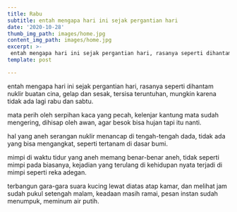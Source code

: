 ```yaml
---
title: Rabu
subtitle: entah mengapa hari ini sejak pergantian hari
date: '2020-10-28'
thumb_img_path: images/home.jpg
content_img_path: images/home.jpg
excerpt: >-
 entah mengapa hari ini sejak pergantian hari, rasanya seperti dihantam nuklir buatan cina, gelap dan sesak, tersisa teruntuhan, mungkin karena tidak ada lagi rabu dan sabtu.
template: post

---
```


entah mengapa hari ini sejak pergantian hari, rasanya seperti dihantam nuklir buatan cina, gelap dan sesak, tersisa teruntuhan, mungkin karena tidak ada lagi rabu dan sabtu.

mata perih oleh serpihan kaca yang pecah, kelenjar kantung mata sudah mengering, dihisap oleh awan, agar besok bisa hujan tapi itu nanti.

hal yang aneh serangan nuklir menancap di tengah-tengah dada, tidak ada yang bisa mengangkat, seperti tertanam di dasar bumi.

mimpi di waktu tidur yang aneh memang benar-benar aneh, tidak seperti mimpi pada biasanya, kejadian yang terulang di kehidupan nyata terjadi di mimpi seperti reka adegan.

terbangun gara-gara suara kucing lewat diatas atap kamar, dan melihat jam sudah pukul setengah malam, keadaan masih ramai, pesan instan sudah menumpuk, meminum air putih.